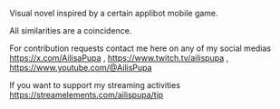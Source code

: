 Visual novel inspired by a certain applibot mobile game.

All similarities are a coincidence.

For contribution requests contact me here on any of my social medias 
https://x.com/AilisaPupa , https://www.twitch.tv/ailispupa , https://www.youtube.com/@AilisPupa

If you want to support my streaming activities https://streamelements.com/ailispupa/tip
